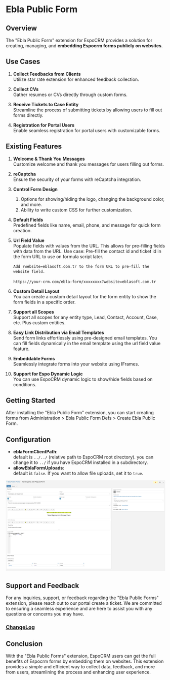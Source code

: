 # Ebla Public Form

## Overview

The "Ebla Public Form" extension for EspoCRM provides a solution for creating, managing, and **embedding Espocrm forms publicly on websites**.

## Use Cases

1. **Collect Feedbacks from Clients** <br>
    Utilize star rate extension for enhanced feedback collection.

2. **Collect CVs** <br>
    Gather resumes or CVs directly through custom forms.

3. **Receive Tickets to Case Entity** <br>
    Streamline the process of submitting tickets by allowing users to fill out forms directly.

4. **Registration for Portal Users** <br>
    Enable seamless registration for portal users with customizable forms.

## Existing Features

1. **Welcome & Thank You Messages** <br>
    Customize welcome and thank you messages for users filling out forms.

2. **reCaptcha** <br>
    Ensure the security of your forms with reCaptcha integration.

3. **Control Form Design** <br>
    1. Options for showing/hiding the logo, changing the background color, and more. <br>
    2. Ability to write custom CSS for further customization.

4. **Default Fields** <br>
    Predefined fields like name, email, phone, and message for quick form creation.

5. **Url Field Value** <br>
    Populate fields with values from the URL. This allows for pre-filling fields with data from the URL.
    Use case: Pre-fill the contact id and ticket id in the form URL to use on formula script later.

    ``` title="Example:"
    Add ?website=eblasoft.com.tr to the form URL to pre-fill the website field.
   
    https://your-crm.com/ebla-form/xxxxxxxx?website=eblasoft.com.tr
    ```

6. **Custom Detail Layout** <br>
    You can create a custom detail layout for the form entity to show the form fields in a specific order.

7. **Support all Scopes** <br>
    Support all scopes for any entity type, Lead, Contact, Account, Case, etc. Plus custom entities.

8. **Easy Link Distribution via Email Templates** <br>
    Send form links effortlessly using pre-designed email templates.
    You can fill fields dynamically in the email template using the url field value feature.

9. **Embeddable Forms** <br>
    Seamlessly integrate forms into your website using IFrames.

10. **Support for Espo Dynamic Logic** <br>
    You can use EspoCRM dynamic logic to show/hide fields based on conditions.

## Getting Started

After installing the "Ebla Public Form" extension, you can start creating forms from Administration > Ebla Public Form Defs > Create Ebla Public Form.

## Configuration
- **eblaFormClientPath**: <br>
    default is `../../` (relative path to EspoCRM root directory). you can change it to `../` if you have EspoCRM installed in a subdirectory.
- **allowEblaFormUploads**: <br>
  default is `false`. If you want to allow file uploads, set it to `true`.

![Public Forms](../../_static/images/espocrm-extensions/public-form/form-op.png)

## Support and Feedback

For any inquiries, support, or feedback regarding the "Ebla Public Forms" extension, please reach out to our portal create a ticket. We are committed to ensuring a seamless experience and are here to assist you with any questions or concerns you may have.

### <font color=gray> [ChangeLog](changelog.md) </font>

## Conclusion

With the "Ebla Public Forms" extension, EspoCRM users can get the full benefits of Espocrm forms by embedding them on websites. This extension provides a simple and efficient way to collect data, feedback, and more from users, streamlining the process and enhancing user experience.
